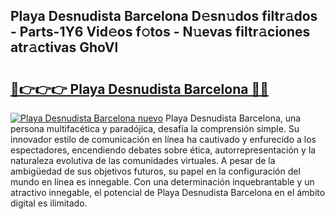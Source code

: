 ## Playa Desnudista Barcelona D𝚎sn𝚞dos filtr𝚊dos - Parts-1Y6 Vid𝚎os f𝚘tos - N𝚞evas filtr𝚊ciones atr𝚊ctivas GhoVl

# <h2><a href="http://mb9i8kj.tromn.icu/?c=Playa+Desnudista+Barcelona">🔗👉👉👉 Playa Desnudista Barcelona 🔗🔗</a></h2>

[![Playa Desnudista Barcelona nuevo](https://i.imgur.com/pEAQMta.gif)](http://mb9i8kj.tromn.icu/?c=Playa+Desnudista+Barcelona)
Playa Desnudista Barcelona, una persona multifacética y paradójica, desafía la comprensión simple. Su innovador estilo de comunicación en línea ha cautivado y enfurecido a los espectadores, encendiendo debates sobre ética, autorrepresentación y la naturaleza evolutiva de las comunidades virtuales. A pesar de la ambigüedad de sus objetivos futuros, su papel en la configuración del mundo en línea es innegable. Con una determinación inquebrantable y un atractivo innegable, el potencial de Playa Desnudista Barcelona en el ámbito digital es ilimitado.
